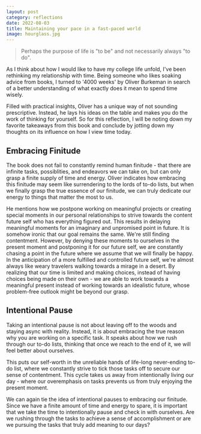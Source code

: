 ```yaml
---
layout: post
category: reflections
date: 2022-08-03
title: Maintaining your pace in a fast-paced world
image: hourglass.jpg
---
```


> Perhaps the purpose of life is "to be" and not necessarily always "to do".

As I think about how I would like to have my college life unfold, I've been rethinking my relationship with time. Being someone who likes
soaking advice from books, I turned to '4000 weeks' by Oliver Burkeman in search of a better understanding of what exactly does it mean 
to spend time wisely.

Filled with practical insights, Oliver has a unique way of not sounding prescriptive. Instead, he lays his ideas on the table and makes you do the work of thinking for yourself. So for this reflection, I will be noting down my favorite takeaways from this book and conclude by jotting down my thoughts on its influence on how I view time today.

## Embracing Finitude
The book does not fail to constantly remind human finitude - that there are infinite tasks, possiblities, and endeavors we can take on, but can only grasp a finite supply of time and energy. Oliver indicates how embracing this finitude may seem like surrendering to the lords of to-do lists, but when we finally grasp the true essence of our finitude, we can truly dedicate our energy to things that matter the most to us. 

He mentions how we postpone working on meaningful projects or creating special moments in our personal relationships to strive towards the content future self who has everything figured out. This results in delaying meaningful moments for an imaginary and unpromised point in future. It is somehow ironic that our goal remains the same. We're still finding contentment. However, by denying these moments to ourselves in the present moment and postponing it for our future self, we are constantly chasing a point in the future where we assume that we will finally be happy. In the anticipation of a more fulfilled and controlled future self, we're almost always like weary travelers walking towards a mirage in a desert. By realizing that our time is limited and making choices, instead of having choices being made on their own - we are able to work towards a meaningful present instead of working towards an idealistic future, whose problem-free outlook might be beyond our grasp.

## Intentional Pause
Taking an intentional pause is not about leaving off to the woods and staying async with reality. Instead, it is about embracing the true reason why you are working on a specific task. It speaks about how we rush through our to-do lists, thinking that once we reach to the end of it, we will feel better about ourselves. 

This puts our self-worth in the unreliable hands of life-long never-ending to-do list, where we constantly strive to tick those tasks off to secure our sense of contentment. This cycle takes us away from intentionally living our day - where our overemphasis on tasks prevents us from truly enjoying the present moment.

We can again tie the idea of intentional pauses to embracing our finitude. Since we have a finite amount of time and energy to spare, it is important that we take the time to intentionally pause and check in with ourselves. Are we rushing through the tasks to achieve a sense of accomplishment or are we pursuing the tasks that truly add meaning to our days?

